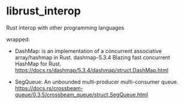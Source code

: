 # librust_interop
Rust interop with other programming languages

wrapped:

* DashMap: is an implementation of a concurrent associative array/hashmap in Rust.
dashmap-5.3.4 Blazing fast concurrent HashMap for Rust.
https://docs.rs/dashmap/5.3.4/dashmap/struct.DashMap.html

* SegQueue: An unbounded multi-producer multi-consumer queue.
https://docs.rs/crossbeam-queue/0.3.5/crossbeam_queue/struct.SegQueue.html
